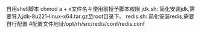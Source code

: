 自用shell脚本
chmod a + x文件名＃使用前授予脚本权限
jdk.sh: 简化安装jdk,需要导入jdk-8u221-linux-x64.tar.gz至root目录下。
redis.sh: 简化安装redis,需要自行配置  #配置文件地址/opt/rh/src/redis/conf/redis.conf
